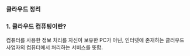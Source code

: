 ### 클라우드 정리

### 

### 1. 클라우드 컴퓨팅이란?

컴퓨터를 사용한 정보 처리를 자신이 보유한 PC가 아닌, 인터넷에 존재하는 클러우드 사업자의 컴퓨터에서 처리하는 서비스를 뜻함.



